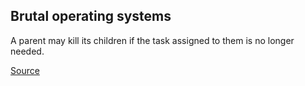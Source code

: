 ## Brutal operating systems

A parent may kill its children if the task assigned to them is no longer needed.

[Source](http://www.cs.uic.edu/~jbell/CourseNotes/OperatingSystems/3_Processes.html)